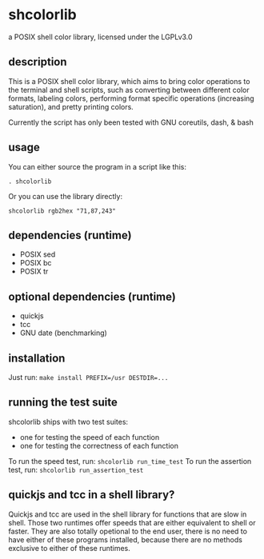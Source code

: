 # shcolorlib
a POSIX shell color library, licensed under the LGPLv3.0

## description

This is a POSIX shell color library, which aims to bring color operations to
the terminal and shell scripts, such as converting between different color
formats, labeling colors, performing format specific operations (increasing
saturation), and pretty printing colors.

Currently the script has only been tested with GNU coreutils, dash, & bash

## usage
You can either source the program in a script like this:

`. shcolorlib`

Or you can use the library directly:

`shcolorlib rgb2hex "71,87,243"`

## dependencies (runtime)
* POSIX sed
* POSIX bc
* POSIX tr

## optional dependencies (runtime)
* quickjs
* tcc
* GNU date (benchmarking)

## installation

Just run: `make install PREFIX=/usr DESTDIR=...`

## running the test suite

shcolorlib ships with two test suites:
* one for testing the speed of each function
* one for testing the correctness of each function

To run the speed test, run: `shcolorlib run_time_test`
To run the assertion test, run: `shcolorlib run_assertion_test`

## quickjs and tcc in a shell library?

Quickjs and tcc are used in the shell library for functions
that are slow in shell. Those two runtimes offer speeds that
are either equivalent to shell or faster. They are also totally
opetional to the end user, there is no need to have either of
these programs installed, because there are no methods exclusive
to either of these runtimes.
